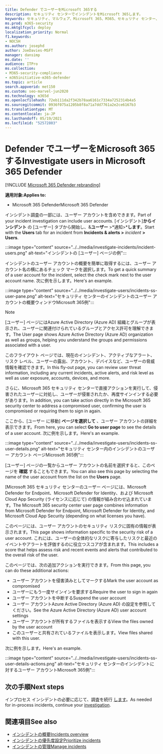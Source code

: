 ```yaml
---
title: Defender でユーザーをMicrosoft 365する
description: セキュリティ センターでインシデントをMicrosoft 365します。
keywords: セキュリティ、マルウェア、Microsoft 365、M365、セキュリティ センター、監視、レポート、ID、データ、デバイス、アプリ、インシデント、分析、応答
ms.prod: m365-security
ms.mktglfcycl: deploy
localization_priority: Normal
f1.keywords:
- NOCSH
ms.author: josephd
author: JoeDavies-MSFT
manager: dansimp
ms.date: ''
audience: ITPro
ms.collection:
- M365-security-compliance
- m365initiative-m365-defender
ms.topic: article
search.appverid: met150
ms.custom: seo-marvel-jun2020
ms.technology: m365d
ms.openlocfilehash: 72eb111da2f342b78aa6161c7334a7252314b4a5
ms.sourcegitcommit: 0936f075a1205b8f8a71a7dd7761a2e2ce6167b3
ms.translationtype: MT
ms.contentlocale: ja-JP
ms.lasthandoff: 05/19/2021
ms.locfileid: "52572803"
---
```

# <a name="investigate-users-in-microsoft-365-defender"></a><span data-ttu-id="3c52f-104">Defender でユーザーをMicrosoft 365する</span><span class="sxs-lookup"><span data-stu-id="3c52f-104">Investigate users in Microsoft 365 Defender</span></span>

[!INCLUDE [Microsoft 365 Defender rebranding](../includes/microsoft-defender.md)]

<span data-ttu-id="3c52f-105">**適用対象:**</span><span class="sxs-lookup"><span data-stu-id="3c52f-105">**Applies to:**</span></span>

- <span data-ttu-id="3c52f-106">Microsoft 365 Defender</span><span class="sxs-lookup"><span data-stu-id="3c52f-106">Microsoft 365 Defender</span></span>

<span data-ttu-id="3c52f-107">インシデント調査の一部には、ユーザー アカウントを含めできます。</span><span class="sxs-lookup"><span data-stu-id="3c52f-107">Part of your incident investigation can include user accounts.</span></span> <span data-ttu-id="3c52f-108">[インシデント]**からインシデント** の [ユーザー] タブから開始し、&**ユーザー** >\*通知>\***します**。</span><span class="sxs-lookup"><span data-stu-id="3c52f-108">Start with the **Users** tab for an incident from **Incidents & alerts >** *incident* **> Users**.</span></span> 

:::image type="content" source="../../media/investigate-incidents/incident-users.png" alt-text="インシデントの [ユーザー] ページの例":::

<span data-ttu-id="3c52f-110">インシデントのユーザー アカウントの概要を簡単に取得するには、ユーザー アカウント名の横にあるチェック マークを選択します。</span><span class="sxs-lookup"><span data-stu-id="3c52f-110">To get a quick summary of a user account for the incident, select the check mark next to the user account name.</span></span> <span data-ttu-id="3c52f-111">次に例を示します。</span><span class="sxs-lookup"><span data-stu-id="3c52f-111">Here's an example.</span></span>

:::image type="content" source="../../media/investigate-users/incidents-ss-user-pane.png" alt-text="セキュリティ センターのインシデントのユーザー アカウントの概要ウィンドウMicrosoft 365例":::

> [!NOTE]
> <span data-ttu-id="3c52f-113">[ユーザー] ページにはAzure Active Directory (Azure AD) 組織とグループが表示され、ユーザーに関連付けられているグループとアクセス許可を理解できます。</span><span class="sxs-lookup"><span data-stu-id="3c52f-113">The User page shows Azure Active Directory (Azure AD) organization as well as groups, helping you understand the groups and permissions associated with a user.</span></span>

<span data-ttu-id="3c52f-114">このフライアウト ページでは、現在のインシデント、アクティブなアラート、リスク レベル、ユーザーの露出、アカウント、デバイスなど、ユーザーの脅威情報を確認できます。</span><span class="sxs-lookup"><span data-stu-id="3c52f-114">In this fly-out page, you can review user threat information, including any current incidents, active alerts, and risk level as well as user exposure, accounts, devices, and more.</span></span>

<span data-ttu-id="3c52f-115">さらに、Microsoft 365 セキュリティ センターで直接アクションを実行して、侵害されたユーザーに対処し、ユーザーが侵害されたか、再度サインインする必要があります。</span><span class="sxs-lookup"><span data-stu-id="3c52f-115">In addition, you can take action directly in the Microsoft 365 security center to address a compromised user, confirming the user is compromised or requiring them to sign in again.</span></span>

<span data-ttu-id="3c52f-116">ここから、[ユーザー に移動] **ページを選択して** 、ユーザー アカウントの詳細を表示できます。</span><span class="sxs-lookup"><span data-stu-id="3c52f-116">From here, you can select **Go to user page** to see the details of a user account.</span></span> <span data-ttu-id="3c52f-117">次に例を示します。</span><span class="sxs-lookup"><span data-stu-id="3c52f-117">Here's an example.</span></span>

:::image type="content" source="../../media/investigate-users/incidents-ss-user-details.png" alt-text="セキュリティ センター内のインシデントのユーザー アカウント ページMicrosoft 365例":::

<span data-ttu-id="3c52f-119">[ユーザー] ページの一覧からユーザー アカウントの名前を選択すると、このページを **確認** することもできます。</span><span class="sxs-lookup"><span data-stu-id="3c52f-119">You can also see this page by selecting the name of the user account from the list on the **Users** page.</span></span>

<span data-ttu-id="3c52f-120">[Microsoft 365 セキュリティ センターのユーザー ページには、Microsoft Defender for Endpoint、Microsoft Defender for Identity、および Microsoft Cloud App Security (ライセンスに応じて) の情報が組み合わせ込まれています。</span><span class="sxs-lookup"><span data-stu-id="3c52f-120">The Microsoft 365 security center user page combines information from Microsoft Defender for Endpoint, Microsoft Defender for Identity, and Microsoft Cloud App Security (depending on what licenses you have).</span></span> 

<span data-ttu-id="3c52f-121">このページには、ユーザー アカウントのセキュリティ リスクに固有の情報が表示されます。</span><span class="sxs-lookup"><span data-stu-id="3c52f-121">This page shows information specific to the security risk of a user account.</span></span> <span data-ttu-id="3c52f-122">これには、ユーザーの全体的なリスクに寄与したリスクと最近のイベントやアラートを評価するのに役立つスコアが含まれます。</span><span class="sxs-lookup"><span data-stu-id="3c52f-122">This includes a score that helps assess risk and recent events and alerts that contributed to the overall risk of the user.</span></span>

<span data-ttu-id="3c52f-123">このページでは、次の追加アクションを実行できます。</span><span class="sxs-lookup"><span data-stu-id="3c52f-123">From this page, you can do these additional actions:</span></span> 

- <span data-ttu-id="3c52f-124">ユーザー アカウントを侵害済みとしてマークする</span><span class="sxs-lookup"><span data-stu-id="3c52f-124">Mark the user account as compromised</span></span>
- <span data-ttu-id="3c52f-125">ユーザーにもう一度サインインを要求する</span><span class="sxs-lookup"><span data-stu-id="3c52f-125">Require the user to sign in again</span></span>
- <span data-ttu-id="3c52f-126">ユーザー アカウントを中断する</span><span class="sxs-lookup"><span data-stu-id="3c52f-126">Suspend the user account</span></span>
- <span data-ttu-id="3c52f-127">ユーザー アカウントAzure Active Directory (Azure AD) の設定を参照してください。</span><span class="sxs-lookup"><span data-stu-id="3c52f-127">See the Azure Active Directory (Azure AD) user account settings</span></span>
- <span data-ttu-id="3c52f-128">ユーザー アカウントが所有するファイルを表示する</span><span class="sxs-lookup"><span data-stu-id="3c52f-128">View the files owned by the user account</span></span>
- <span data-ttu-id="3c52f-129">このユーザーと共有されているファイルを表示します。</span><span class="sxs-lookup"><span data-stu-id="3c52f-129">View files shared with this user.</span></span> 

<span data-ttu-id="3c52f-130">次に例を示します。</span><span class="sxs-lookup"><span data-stu-id="3c52f-130">Here's an example.</span></span>

:::image type="content" source="../../media/investigate-users/incidents-ss-user-details-actions.png" alt-text="セキュリティ センターのインシデントに対するユーザー アカウントMicrosoft 365例":::


<!--
You can access this page from multiple areas in the Microsoft 365 security center. You can access this page from a specific incident in the **Users** tab. Some alerts might include users as a specific affected asset. You can also search for users.  

Learn more about how to investigate users and potential risk [in this Cloud App Security tutorial](/cloud-app-security/tutorial-ueba#:~:text=To%20identify%20who%20your%20riskiest,user%20page%20to%20investigate%20them).

--> 

## <a name="next-steps"></a><span data-ttu-id="3c52f-132">次の手順</span><span class="sxs-lookup"><span data-stu-id="3c52f-132">Next steps</span></span>

<span data-ttu-id="3c52f-133">インプロセス インシデントの必要に応じて、調査を続行 [します](investigate-incidents.md)。</span><span class="sxs-lookup"><span data-stu-id="3c52f-133">As needed for in-process incidents, continue your [investigation](investigate-incidents.md).</span></span>

## <a name="see-also"></a><span data-ttu-id="3c52f-134">関連項目</span><span class="sxs-lookup"><span data-stu-id="3c52f-134">See also</span></span>

- [<span data-ttu-id="3c52f-135">インシデントの概要</span><span class="sxs-lookup"><span data-stu-id="3c52f-135">Incidents overview</span></span>](incidents-overview.md)
- [<span data-ttu-id="3c52f-136">インシデントの優先度設定</span><span class="sxs-lookup"><span data-stu-id="3c52f-136">Prioritize incidents</span></span>](incident-queue.md)
- [<span data-ttu-id="3c52f-137">インシデントの管理</span><span class="sxs-lookup"><span data-stu-id="3c52f-137">Manage incidents</span></span>](manage-incidents.md)